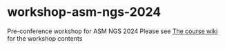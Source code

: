 # workshop-asm-ngs-2024
Pre-conference workshop for ASM NGS 2024
Please see [The course wiki](https://github.com/ncbi/workshop-asm-ngs-2024/wiki) for the workshop contents

